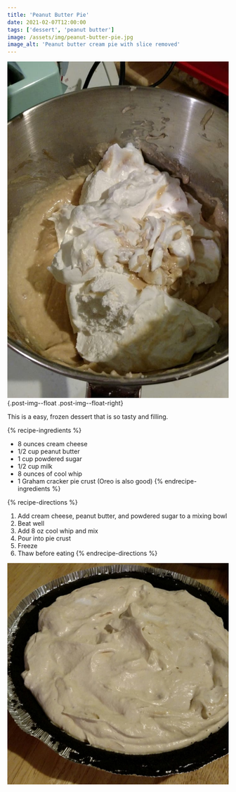 ```yaml
---
title: 'Peanut Butter Pie'
date: 2021-02-07T12:00:00
tags: ['dessert', 'peanut butter']
image: /assets/img/peanut-butter-pie.jpg
image_alt: 'Peanut butter cream pie with slice removed'
---
```


![Mixing bowl with ingredients.](/assets/img/peanut-butter-pie-mixing.jpg){.post-img--float .post-img--float-right}

This is a easy, frozen dessert that is so tasty and filling.

{% recipe-ingredients %}
- 8 ounces cream cheese
- 1/2 cup peanut butter
- 1 cup powdered sugar
- 1/2 cup milk
- 8 ounces of cool whip
- 1 Graham cracker pie crust (Oreo is also good)
{% endrecipe-ingredients %}

{% recipe-directions %}
1. Add cream cheese, peanut butter, and powdered sugar to a mixing bowl
1. Beat well
1. Add 8 oz cool whip and mix
1. Pour into pie crust
1. Freeze
1. Thaw before eating
{% endrecipe-directions %}

![peanut butter pie with oreo crust](
    /assets/img/peanut-butter-pie-oreo.jpg
    "The Oreo crust variety of pie"
)
